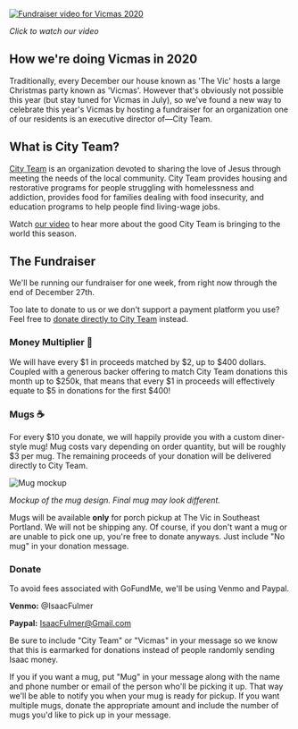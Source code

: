 [![Fundraiser video for Vicmas 2020](http://img.youtube.com/vi/TTpA8z9zwR8/0.jpg)](http://www.youtube.com/watch?v=TTpA8z9zwR8 "Vicmas 2020")

_Click to watch our video_

## How we're doing Vicmas in 2020

Traditionally, every December our house known as 'The Vic' hosts a large Christmas party known as 'Vicmas'.
However that's obviously not possible this year (but stay tuned for Vicmas in July), so we've found a new way to celebrate this year's Vicmas by hosting a fundraiser for an organization one of our residents is an executive director of—City Team.

## What is City Team?

[City Team](cityteam.org) is an organization devoted to sharing the love of Jesus through meeting the needs of the local community.
City Team provides housing and restorative programs for people struggling with homelessness and addiction, provides food for families dealing with food insecurity, and education programs to help people find living-wage jobs.

Watch [our video](http://www.youtube.com/watch?v=TTpA8z9zwR8) to hear more about the good City Team is bringing to the world this season.

## The Fundraiser

We'll be running our fundraiser for one week, from right now through the end of December 27th.

Too late to donate to us or we don't support a payment platform you use?
Feel free to [donate directly to City Team](https://cityteam.org/donate/) instead.

### Money Multiplier 💸

We will have every $1 in proceeds matched by $2, up to $400 dollars.
Coupled with a generous backer offering to match City Team donations this month up to $250k, that means that every $1 in proceeds will effectively equate to $5 in donations for the first $400!

### Mugs ☕

For every $10 you donate, we will happily provide you with a custom diner-style mug!
Mug costs vary depending on order quantity, but will be roughly $3 per mug.
The remaining proceeds of your donation will be delivered directly to City Team.

![Mug mockup](https://raw.githubusercontent.com/TheTallPaul/vicmas/main/mug.png)

_Mockup of the mug design. Final mug may look different._

Mugs will be available **only** for porch pickup at The Vic in Southeast Portland.
We will not be shipping any.
Of course, if you don't want a mug or are unable to pick one up, you're free to donate anyways.
Just include "No mug" in your donation message.

### Donate

To avoid fees associated with GoFundMe, we'll be using Venmo and Paypal.

**Venmo:** @IsaacFulmer

**Paypal:** IsaacFulmer@Gmail.com

Be sure to include "City Team" or "Vicmas" in your message so we know that this is earmarked for donations instead of people randomly sending Isaac money.

If you if you want a mug, put "Mug" in your message along with the name and phone number or email of the person who'll be picking it up.
That way we'll be able to notify you when your mug is ready for pickup.
If you want multiple mugs, donate the appropriate amount and include the number of mugs you'd like to pick up in your message.
